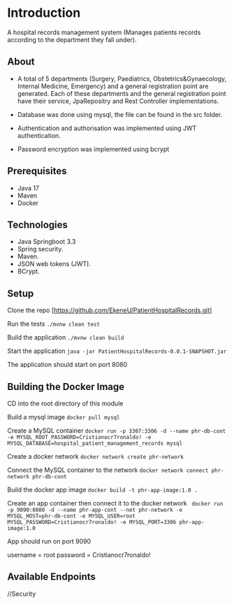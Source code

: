 # Introduction

A hospital records management system (Manages patients records according to the department they fall under).

## About
* A total of 5 departments (Surgery, Paediatrics, Obstetrics&Gynaecology, Internal Medicine, Emergency) and a general registration point are generated.
Each of these departments and the general registration point have their service, JpaRepositry and Rest Controller implementations.

* Database was done using mysql, the file can be found in the src folder.

* Authentication and authorisation was implemented using JWT authentication. 

* Password encryption was implemented using bcrypt

## Prerequisites
* Java 17
* Maven
* Docker

## Technologies

* Java Springboot 3.3
* Spring security.
* Maven.
* JSON web tokens (JWT).
* BCrypt.



## Setup
Clone the repo
[https://github.com/EkeneU/PatientHospitalRecords.git]

Run the tests
`./mvnw clean test`

Build the application
`./mvnw clean build`

Start the application
`java -jar PatientHospitalRecords-0.0.1-SNAPSHOT.jar`

The application should start on port 8080

## Building the Docker Image
CD into the root directory of this module

Build a mysql image
`docker pull mysql`

Create a MySQL container 
`docker run -p 3307:3306 -d --name phr-db-cont -e MYSQL_ROOT_PASSWORD=Cristianocr7ronaldo! -e MYSQL_DATABASE=hospital_patient_management_records mysql`

Create a docker network
`docker network create phr-network`

Connect the MySQL container to the network
`docker network connect phr-network phr-db-cont`

Build the docker app image 
`docker build -t phr-app-image:1.0 .`

Create an app container then connect it to the docker network
` docker run -p 9090:8080 -d --name phr-app-cont --net phr-network -e MYSQL_HOST=phr-db-cont -e MYSQL_USER=root MYSQL_PASSWORD=Cristianocr7ronaldo! -e MYSQL_PORT=3306 phr-app-image:1.0`

App should run on port 9090


username = root
password = Cristianocr7ronaldo!

## Available Endpoints

//Security
  

